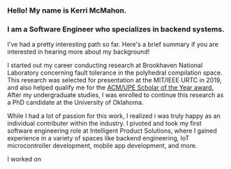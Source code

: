 ### Hello! My name is Kerri McMahon.
### I am a Software Engineer who specializes in backend systems.

I've had a pretty interesting path so far. Here's a brief summary if you are interested in hearing more about my background!

I started out my career conducting research at Brookhaven National Laboratory concerning fault tolerance in the polyhedral compilation space. This research was selected for presentation at the MIT/IEEE URTC in 2019, and also helped qualify me for the [ACM/UPE Scholar of the Year award.](https://dl.acm.org/doi/10.1145/3362037)
 After my undergraduate studies, I was enrolled to continue this research as a PhD candidate at the University of Oklahoma.

While I had a lot of passion for this work, I realized i was truly happy as an individual contributer within the industry. I pivoted and took my first software engineering role at Intelligent Product Solutions, where I gained experience in a variety of spaces like backend engineering, IoT microcontroller development, mobile app development, and more. 

I worked on 
<!--
**kmcmahon4/kmcmahon4** is a ✨ _special_ ✨ repository because its `README.md` (this file) appears on your GitHub profile.


Here are some ideas to get you started:

- 🔭 I’m currently working on ...
- 🌱 I’m currently learning ...
- 🤔 I’m looking for help with ...
- 💬 Ask me about ...
- 📫 How to reach me: ...
- 😄 Pronouns: ...
- ⚡ Fun fact: ...
-->
